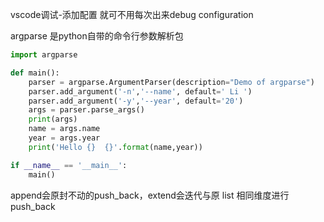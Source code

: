 vscode调试-添加配置 就可不用每次出来debug configuration



argparse 是python自带的命令行参数解析包

```python
import argparse

def main():
    parser = argparse.ArgumentParser(description="Demo of argparse")
    parser.add_argument('-n','--name', default=' Li ')
    parser.add_argument('-y','--year', default='20')
    args = parser.parse_args()
    print(args)
    name = args.name
    year = args.year
    print('Hello {}  {}'.format(name,year))

if __name__ == '__main__':
    main()

```



append会原封不动的push_back，extend会迭代与原 list 相同维度进行push_back